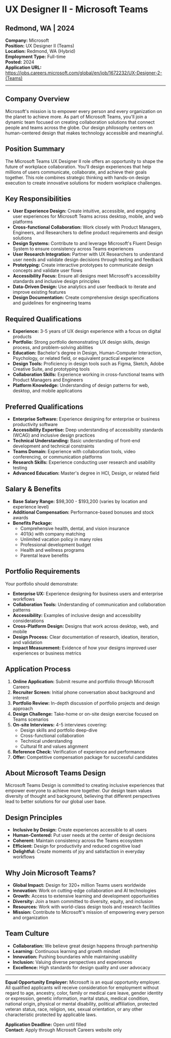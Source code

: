 # UX Designer II - Microsoft Teams
## Redmond, WA | 2024

**Company:** Microsoft  
**Position:** UX Designer II (Teams)  
**Location:** Redmond, WA (Hybrid)  
**Employment Type:** Full-time  
**Posted:** 2024  
**Application URL:** https://jobs.careers.microsoft.com/global/en/job/1672232/UX-Designer-2-(Teams)

---

## Company Overview

Microsoft's mission is to empower every person and every organization on the planet to achieve more. As part of Microsoft Teams, you'll join a dynamic team focused on creating collaboration solutions that connect people and teams across the globe. Our design philosophy centers on human-centered design that makes technology accessible and meaningful.

## Position Summary

The Microsoft Teams UX Designer II role offers an opportunity to shape the future of workplace collaboration. You'll design experiences that help millions of users communicate, collaborate, and achieve their goals together. This role combines strategic thinking with hands-on design execution to create innovative solutions for modern workplace challenges.

## Key Responsibilities

- **User Experience Design:** Create intuitive, accessible, and engaging user experiences for Microsoft Teams across desktop, mobile, and web platforms
- **Cross-functional Collaboration:** Work closely with Product Managers, Engineers, and Researchers to define product requirements and design solutions
- **Design Systems:** Contribute to and leverage Microsoft's Fluent Design System to ensure consistency across Teams experiences
- **User Research Integration:** Partner with UX Researchers to understand user needs and validate design decisions through testing and feedback
- **Prototyping:** Create interactive prototypes to communicate design concepts and validate user flows
- **Accessibility Focus:** Ensure all designs meet Microsoft's accessibility standards and inclusive design principles
- **Data-Driven Design:** Use analytics and user feedback to iterate and improve existing features
- **Design Documentation:** Create comprehensive design specifications and guidelines for engineering teams

## Required Qualifications

- **Experience:** 3-5 years of UX design experience with a focus on digital products
- **Portfolio:** Strong portfolio demonstrating UX design skills, design process, and problem-solving abilities
- **Education:** Bachelor's degree in Design, Human-Computer Interaction, Psychology, or related field, or equivalent practical experience
- **Design Tools:** Proficiency in design tools such as Figma, Sketch, Adobe Creative Suite, and prototyping tools
- **Collaboration Skills:** Experience working in cross-functional teams with Product Managers and Engineers
- **Platform Knowledge:** Understanding of design patterns for web, desktop, and mobile applications

## Preferred Qualifications

- **Enterprise Software:** Experience designing for enterprise or business productivity software
- **Accessibility Expertise:** Deep understanding of accessibility standards (WCAG) and inclusive design practices
- **Technical Understanding:** Basic understanding of front-end development and technical constraints
- **Teams Domain:** Experience with collaboration tools, video conferencing, or communication platforms
- **Research Skills:** Experience conducting user research and usability testing
- **Advanced Education:** Master's degree in HCI, Design, or related field

## Salary & Benefits

- **Base Salary Range:** $98,300 - $193,200 (varies by location and experience level)
- **Additional Compensation:** Performance-based bonuses and stock awards
- **Benefits Package:**
  - Comprehensive health, dental, and vision insurance
  - 401(k) with company matching
  - Unlimited vacation policy in many roles
  - Professional development budget
  - Health and wellness programs
  - Parental leave benefits

## Portfolio Requirements

Your portfolio should demonstrate:
- **Enterprise UX:** Experience designing for business users and enterprise workflows
- **Collaboration Tools:** Understanding of communication and collaboration patterns
- **Accessibility:** Examples of inclusive design and accessibility considerations
- **Cross-Platform Design:** Designs that work across desktop, web, and mobile
- **Design Process:** Clear documentation of research, ideation, iteration, and validation
- **Impact Measurement:** Evidence of how your designs improved user experiences or business metrics

## Application Process

1. **Online Application:** Submit resume and portfolio through Microsoft Careers
2. **Recruiter Screen:** Initial phone conversation about background and interest
3. **Portfolio Review:** In-depth discussion of portfolio projects and design approach
4. **Design Challenge:** Take-home or on-site design exercise focused on Teams scenarios
5. **On-site Interviews:** 4-5 interviews covering:
   - Design skills and portfolio deep-dive
   - Cross-functional collaboration
   - Technical understanding
   - Cultural fit and values alignment
6. **Reference Check:** Verification of experience and performance
7. **Offer:** Competitive compensation package for successful candidates

## About Microsoft Teams Design

Microsoft Teams Design is committed to creating inclusive experiences that empower everyone to achieve more together. Our design team values diversity of thought and background, believing that different perspectives lead to better solutions for our global user base.

## Design Principles

- **Inclusive by Design:** Create experiences accessible to all users
- **Human-Centered:** Put user needs at the center of design decisions
- **Coherent:** Maintain consistency across the Teams ecosystem
- **Efficient:** Design for productivity and reduced cognitive load
- **Delightful:** Create moments of joy and satisfaction in everyday workflows

## Why Join Microsoft Teams?

- **Global Impact:** Design for 320+ million Teams users worldwide
- **Innovation:** Work on cutting-edge collaboration and AI technologies
- **Growth:** Access to extensive learning and development opportunities
- **Diversity:** Join a team committed to diversity, equity, and inclusion
- **Resources:** Work with world-class design tools and research facilities
- **Mission:** Contribute to Microsoft's mission of empowering every person and organization

## Team Culture

- **Collaboration:** We believe great design happens through partnership
- **Learning:** Continuous learning and growth mindset
- **Innovation:** Pushing boundaries while maintaining usability
- **Inclusion:** Valuing diverse perspectives and experiences
- **Excellence:** High standards for design quality and user advocacy

---

**Equal Opportunity Employer:** Microsoft is an equal opportunity employer. All qualified applicants will receive consideration for employment without regard to age, ancestry, color, family or medical care leave, gender identity or expression, genetic information, marital status, medical condition, national origin, physical or mental disability, political affiliation, protected veteran status, race, religion, sex, sexual orientation, or any other characteristic protected by applicable laws.

**Application Deadline:** Open until filled  
**Contact:** Apply through Microsoft Careers website only